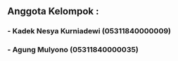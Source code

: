 ## Anggota Kelompok :
### - Kadek Nesya Kurniadewi (05311840000009)
### - Agung Mulyono (05311840000035)
